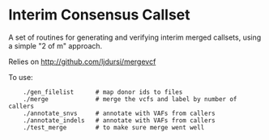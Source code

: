 # Interim Consensus Callset

A set of routines for generating and verifying interim merged callsets,
using a simple "2 of m" approach.

Relies on http://github.com/ljdursi/mergevcf

To use:
```
    ./gen_filelist      # map donor ids to files
    ./merge             # merge the vcfs and label by number of callers
    ./annotate_snvs     # annotate with VAFs from callers
    ./annotate_indels   # annotate with VAFs from callers
    ./test_merge        # to make sure merge went well
```
